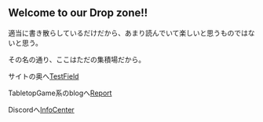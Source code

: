 ## Welcome to our Drop zone!!

適当に書き散らしているだけだから、あまり読んでいて楽しいと思うものではないと思う。

その名の通り、ここはただの集積場だから。

サイトの奥へ[TestField](https://sykyu.github.io/kobold.github.io/Top/index.html) 

TabletopGame系のblogへ[Report](https://sykyugaming.wordpress.com/)

Discordへ[InfoCenter](https://discord.gg/VGAKS54)

